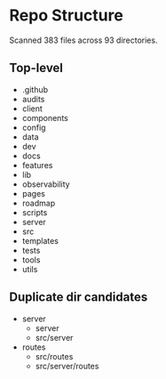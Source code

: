 # Repo Structure
Scanned 383 files across 93 directories.

## Top-level
- .github
- audits
- client
- components
- config
- data
- dev
- docs
- features
- lib
- observability
- pages
- roadmap
- scripts
- server
- src
- templates
- tests
- tools
- utils

## Duplicate dir candidates
- server
  - server
  - src/server
- routes
  - src/routes
  - src/server/routes